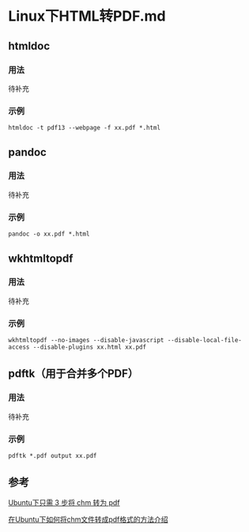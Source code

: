 <meta http-equiv="Content-Type" content="text/html; charset=utf-8">

# Linux下HTML转PDF.md

## htmldoc

### 用法

待补充

### 示例

```
htmldoc -t pdf13 --webpage -f xx.pdf *.html
```

## pandoc

### 用法

待补充

### 示例

```
pandoc -o xx.pdf *.html
```

## wkhtmltopdf

### 用法

待补充

### 示例

```
wkhtmltopdf --no-images --disable-javascript --disable-local-file-access --disable-plugins xx.html xx.pdf
```

## pdftk（用于合并多个PDF）

### 用法

待补充

### 示例

```
pdftk *.pdf output xx.pdf
```

## 参考

[Ubuntu下只需 3 步将 chm 转为 pdf](https://www.linuxidc.com/Linux/2012-11/74268.htm)

[在Ubuntu下如何将chm文件转成pdf格式的方法介绍](https://www.aliyun.com/jiaocheng/177204.html)

